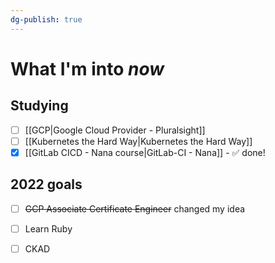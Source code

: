 ```yaml
---
dg-publish: true
---
```

# What I'm into *now*

## Studying

- [ ] [[GCP|Google Cloud Provider - Pluralsight]]
- [ ] [[Kubernetes the Hard Way|Kubernetes the Hard Way]]
- [x] [[GitLab CICD - Nana course|GitLab-CI - Nana]] - ✅ done!

## 2022 goals

- [ ] ~~GCP Associate Certificate Engineer~~ changed my idea
- [ ] Learn Ruby
- [ ] CKAD

